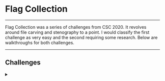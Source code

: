 <H1>Flag Collection</H1>
<hr>

<p></p>
Flag Collection was a series of challenges from CSC 2020. It revolves around file carving and stenography to a point. I would classify the first challenge as very easy and the second requiring some research. Below are walkthroughs for both challenges.
<hr>
<p></p>
<H2>Challenges</H2>
<details>
    <summary></summary>
<p></p>
I recommend you attempt these challenges on your own prior to looking through the walkthrough. Answers are at the end of the walkthroughs.
<p></p>
<details>
    <summary>Challenge 1</summary>
<p></p>
The first challenge we are given is:
<p></p>
Have you seen my flag collection? I could have sworn it was around here
somewhere.
<p></p>
<details>
    <summary>Hint</summary>
<p></p>
File carving is pretty cool.
</details>
<p></p>
<details>
    <summary>Hint</summary>
<p></p>
Foremost is my favourite.
</details>
<p></p>
Challenge File: <a href="https://drive.google.com/file/d/1MRxLoCJQTiKhUys-G_vBCAjkOgz07HKQ/view?usp=sharing" rel="nofollow">Google Drive</a>
<p></p>
<details>
    <summary>Extracting the File</summary>
<p></p>
The file comes compressed as a .7z IOT extract it we first need to ensure we have p7zip installed on our system by using the following command:
<p></p>

```
sudo apt install p7zip
```

<p></p>
Once p7zip is installed we run the following command to extract the challenge file:
<p></p>

```
❯ p7zip -d collection.7z

7-Zip (a) [64] 16.02 : Copyright (c) 1999-2016 Igor Pavlov : 2016-05-21
p7zip Version 16.02 (locale=en_AU.UTF-8,Utf16=on,HugeFiles=on,64 bits,8 CPUs Intel(R) Core(TM) i7-8650U CPU @ 1.90GHz (806EA),ASM,AES-NI)

Scanning the drive for archives:
1 file, 3658662 bytes (3573 KiB)

Extracting archive: collection.7z
--
Path = collection.7z
Type = 7z
Physical Size = 3658662
Headers Size = 138
Method = LZMA2:26
Solid = -
Blocks = 1

Everything is Ok     

Size:       133169152
Compressed: 3658662
```

<p></p>
</details>
<p></p>
<details>
    <summary>Walkthrough</summary>
<p></p>
Now we have a file to work with I always start with determining what type of file it is using the <kbd>file</kbd> command. (file tests each argument in an attempt to classify it.  There are three sets of tests, performed in this order: filesystem tests, magic tests, and language tests.  The first test that succeeds causes the file type to be printed.)
<p></p>

```
file collection.img
```

<p></p>
Whaich returns:
<p></p>

```
❯ file collection.img
collection.img: Linux rev 1.0 ext4 filesystem data, UUID=e1b1a8d2-f026-443c-94f0-6f799837d5ba (needs journal recovery) (extents) (large files) (huge files)
```

<p></p>
So from this we can see that it is "filesystem data" and it is formatted as ext4 (The ext4 journaling file system or fourth extended filesystem is a journaling file system for Linux). 
<p></p>
You can attempt to open it through file explorer but it cant mount, this is when we turn to the hints which points us to the program intended for use <kbd>foremost</kbd>.
<p></p>
<details>
    <summary>What is foremost?</summary>
Foremost is a forensic data recovery program for Linux used to recover files using their headers, footers, and data structures through a process known as file carving. Although written for law enforcement use, it is freely available and can be used as a general data recovery tool.
<p></p>
Foremost is designed to ignore the type of underlying filesystem and directly read and copy portions of the drive into the computer's memory. It takes these portions one segment at a time, and using a process known as file carving searches this memory for a file header type that matches the ones found in Foremost's configuration file. When a match is found, it writes that header and the data following it into a file, stopping when either a footer is found, or until the file size limit is reached.
<p></p>
Foremost is used from the command-line interface, with no graphical user interface option available. It is able to recover specific filetypes, including jpg, gif, png, bmp, avi, exe, mpg, wav, riff, wmv, mov, pdf, ole, doc, zip, rar, htm, and cpp. There is a configuration file (usually found at /usr/local/etc/foremost.conf) which can be used to define additional file types.
<p></p>
Foremost can be used to recover data from image files, or directly from hard drives that use the ext3, ext4, NTFS, or FAT filesystems. Foremost can also be used via a computer to recover data from iPhones.
<p></p>
<H2>Usage</H2>
<p></p>
Below is the basic help file for foremost.
<p></p>

```
❯ foremost -h
foremost version 1.5.7 by Jesse Kornblum, Kris Kendall, and Nick Mikus.
$ foremost [-v|-V|-h|-T|-Q|-q|-a|-w-d] [-t <type>] [-s <blocks>] [-k <size>] 
        [-b <size>] [-c <file>] [-o <dir>] [-i <file] 

-V  - display copyright information and exit
-t  - specify file type.  (-t jpeg,pdf ...) 
-d  - turn on indirect block detection (for UNIX file-systems) 
-i  - specify input file (default is stdin) 
-a  - Write all headers, perform no error detection (corrupted files) 
-w  - Only write the audit file, do not write any detected files to the disk 
-o  - set output directory (defaults to output)
-c  - set configuration file to use (defaults to foremost.conf)
-q  - enables quick mode. Search are performed on 512 byte boundaries.
-Q  - enables quiet mode. Suppress output messages. 
-v  - verbose mode. Logs all messages to screen
```

<p></p>
Below is the description for all flags.
<p></p>


```
        -h     Show a help screen and exit.

       -V     Show copyright information and exit.

       -d     Turn on indirect block detection, this works well for Unix file systems.

       -T     Time stamp the output directory so you don't have to delete the output dir when running multiple times.

       -v     Enables verbose mode. This causes more information regarding the current state of the program to be displayed on the screen, and is highly recommended.

       -q     Enables quick mode. In quick mode, only the start of each sector is searched for matching headers. That is, the header is searched only up to the  length  of  the  longest
              header. The rest of the sector, usually about 500 bytes, is ignored. This mode makes foremost run considerably faster, but it may cause you to miss files that are embedded
              in other files. For example, using quick mode you will not be able to find JPEG images embedded in Microsoft Word documents.

              Quick mode should not be used when examining NTFS file systems. Because NTFS will store small files inside the Master File Table, these files will be missed  during  quick
              mode.

       -Q     Enables Quiet mode. Most error messages will be suppressed.

       -w     Enables write audit only mode.  No files will be extracted.

       -a     Enables write all headers, perform no error detection in terms of corrupted files.

       -b number
              Allows you to specify the block size used in foremost.  This is relevant for file naming and quick searches.  The default is 512.       ie.  foremost -b 1024 image.dd

       -k number
              Allows  you  to  specify  the chunk size used in foremost.  This can improve speed if you have enough RAM to fit the image in.  It reduces the checking that occurs between
              chunks of the buffer.  For example if you had > 500MB of RAM.       ie.  foremost -k 500 image.dd

       -i file
              The file is used as the input file.  If no input file is specified or the input file cannot be read then stdin is used.
        
        -o directory
              Recovered files are written to the directory directory.

       -c file
              Sets the configuration file to use. If none is specified, the file "foremost.conf" from the current directory is used, if that doesn't exist then  "/etc/foremost.conf"  is
              used.  The  format  for the configuration file is described in the default configuration file included with this program. See the CONFIGURATION FILE section below for more
              information.

       -s number
              Skips number blocks in the input file before beginning the search for headers.       ie.  foremost -s 512 -t jpeg -i /dev/hda1
```

</details>
<p></p>
So now that we know what foremost is we can run it against collection.img the command looks like this:
<p></p>

```
foremost collection.img
```

<p></p>
which outputs:
<p></p>

```
❯ foremost collection.img                                                                                                                                                                     
Processing: collection.img                                                                                                                                                                    
|**|                                                                                                                                                                                          
```

<p></p>
Not much information right! but if we look at our current working directory we can see that a directory called output has been created (thats unless you used the <kbd>-o</kbd> flag and specified a directory). If we go into that directory we can see that there is an audit.txt file and 2 new directories. Running <kbd>cat</kbd> on the audit.txt file outputs the following:
<p></p>

```
❯ cat audit.txt                                                                                                                                                                               
Foremost version 1.5.7 by Jesse Kornblum, Kris Kendall, and Nick Mikus                                                                                                                        
Audit File

Foremost started at Tue Apr 20 11:52:20 2021
Invocation: foremost collection.img 
Output directory: /home/parrot/ctf/csc/Preseason/Flag_Collection/output
Configuration file: /etc/foremost.conf
------------------------------------------------------------------
File: collection.img
Start: Tue Apr 20 11:52:20 2021
Length: 127 MB (133169152 bytes)
  
Num      Name (bs=512)         Size      File Offset     Comment 

0:      00016456.jpg         128 KB         8425472      
1:      00016720.jpg          45 KB         8560640      
2:      00016816.jpg          33 KB         8609792      
3:      00016888.jpg          41 KB         8646656      
4:      00016976.jpg         107 KB         8691712      
5:      00017192.jpg          98 KB         8802304      
6:      00017392.jpg          27 KB         8904704      
7:      00018072.jpg          42 KB         9252864      
8:      00017448.png         309 KB         8933376       (1200 x 900)
9:      00253952.jpg           1 MB       130023424      
10:     00258008.png         702 KB       132100096       (931 x 524)
Finish: Tue Apr 20 11:52:24 2021

11 FILES EXTRACTED

jpg:= 9
png:= 2
------------------------------------------------------------------

Foremost finished at Tue Apr 20 11:52:24 2021
```

<p></p>
So we can see that 11 files have been carved from collection.img from here if we look at the images in file explorer we should be able to find the flag within one of the images.
<p></p>
<details>
    <summary>Answer</summary>
<p></p>
<div align="center">
<img src="https://github.com/Shadow-Admins/Cyber_Club/blob/main/Starting_Point/DFIR/Flag_Collection/images/00016720.jpg" width="600"><br>
</div>
FLAG{fl4g5_4r3_fun}
</details>
</details>
</details>
<p></p>
<hr>
<p></p>
<details>
    <summary>Challenge 2</summary>
<p></p>
I got sent a new flag for my collection but something isn't right with
it. Can you open it?
<p></p>
<details>
    <summary>Hint</summary>
Your Head-er can GIF you the answers.
</details>
<p></p>
<details>
    <summary>Hint</summary>
Magic numbers can tell you a lot.
</details>
<p></p>
Challenge File: <a href="https://drive.google.com/file/d/18bv2QWGmy8zuRvTzFJptfvN1f7k9ts4M/view?usp=sharing" rel="nofollow">Google Drive</a>
<p></p>

<details>
    <summary>Walkthrough</summary>





</details>
</details>
</details>